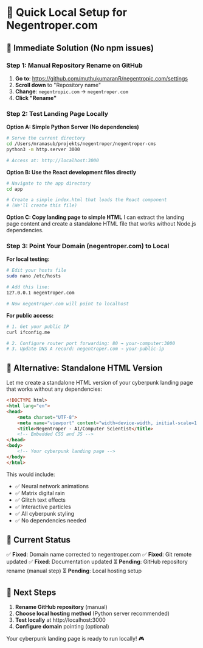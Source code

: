 # 🚀 Quick Local Setup for Negentroper.com

## 🎯 Immediate Solution (No npm issues)

### Step 1: Manual Repository Rename on GitHub
1. **Go to**: https://github.com/muthukumaranR/negentropic.com/settings
2. **Scroll down** to "Repository name"
3. **Change**: `negentropic.com` → `negentroper.com`
4. **Click "Rename"**

### Step 2: Test Landing Page Locally

**Option A: Simple Python Server (No dependencies)**
```bash
# Serve the current directory
cd /Users/mramasub/projekts/negentroper/negentroper-cms
python3 -m http.server 3000

# Access at: http://localhost:3000
```

**Option B: Use the React development files directly**
```bash
# Navigate to the app directory
cd app

# Create a simple index.html that loads the React component
# (We'll create this file)
```

**Option C: Copy landing page to simple HTML**
I can extract the landing page content and create a standalone HTML file that works without Node.js dependencies.

### Step 3: Point Your Domain (negentroper.com) to Local

**For local testing:**
```bash
# Edit your hosts file
sudo nano /etc/hosts

# Add this line:
127.0.0.1 negentroper.com

# Now negentroper.com will point to localhost
```

**For public access:**
```bash
# 1. Get your public IP
curl ifconfig.me

# 2. Configure router port forwarding: 80 → your-computer:3000
# 3. Update DNS A record: negentroper.com → your-public-ip
```

## 🎨 Alternative: Standalone HTML Version

Let me create a standalone HTML version of your cyberpunk landing page that works without any dependencies:

```html
<!DOCTYPE html>
<html lang="en">
<head>
    <meta charset="UTF-8">
    <meta name="viewport" content="width=device-width, initial-scale=1.0">
    <title>Negentroper - AI/Computer Scientist</title>
    <!-- Embedded CSS and JS -->
</head>
<body>
    <!-- Your cyberpunk landing page -->
</body>
</html>
```

This would include:
- ✅ Neural network animations
- ✅ Matrix digital rain
- ✅ Glitch text effects
- ✅ Interactive particles
- ✅ All cyberpunk styling
- ✅ No dependencies needed

## 🔧 Current Status

✅ **Fixed**: Domain name corrected to negentroper.com
✅ **Fixed**: Git remote updated
✅ **Fixed**: Documentation updated
⏳ **Pending**: GitHub repository rename (manual step)
⏳ **Pending**: Local hosting setup

## 🚀 Next Steps

1. **Rename GitHub repository** (manual)
2. **Choose local hosting method** (Python server recommended)
3. **Test locally** at http://localhost:3000
4. **Configure domain** pointing (optional)

Your cyberpunk landing page is ready to run locally! 🎮